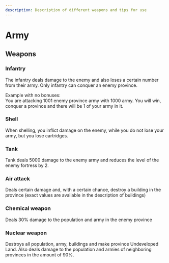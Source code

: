 ```yaml
---
description: Description of different weapons and tips for use
---
```


# Army

## Weapons

### Infantry

The infantry deals damage to the enemy and also loses a certain number from their army. Only infantry can conquer an enemy province.

Example with no bonuses:  
You are attacking 1001 enemy province army with 1000 army. You will win, conquer a province and there will be 1 of your army in it.

### Shell

When shelling, you inflict damage on the enemy, while you do not lose your army, but you lose cartridges.

### Tank

Tank deals 5000 damage to the enemy army and reduces the level of the enemy fortress by 2.

### Air attack

Deals certain damage and, with a certain chance, destroy a building in the province \(exact values are available in the description of buildings\)

### Chemical weapon

Deals 30% damage to the population and army in the enemy province

### Nuclear weapon

Destroys all population, army, buildings and make province Undeveloped Land. Also deals damage to the population and armies of neighboring provinces in the amount of 90%.

